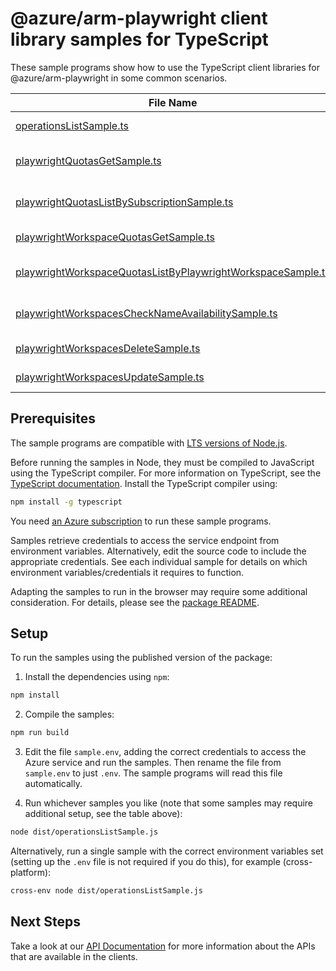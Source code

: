 # @azure/arm-playwright client library samples for TypeScript

These sample programs show how to use the TypeScript client libraries for @azure/arm-playwright in some common scenarios.

| **File Name**                                                                                                           | **Description**                                                                                                                                 |
| ----------------------------------------------------------------------------------------------------------------------- | ----------------------------------------------------------------------------------------------------------------------------------------------- |
| [operationsListSample.ts][operationslistsample]                                                                         | list the operations for the provider x-ms-original-file: 2025-09-01/Operations_List.json                                                        |
| [playwrightQuotasGetSample.ts][playwrightquotasgetsample]                                                               | gets a subscription-level location-based Playwright quota resource by name. x-ms-original-file: 2025-09-01/PlaywrightQuotas_Get.json            |
| [playwrightQuotasListBySubscriptionSample.ts][playwrightquotaslistbysubscriptionsample]                                 | lists Playwright quota resources for a given subscription ID. x-ms-original-file: 2025-09-01/PlaywrightQuotas_ListBySubscription.json           |
| [playwrightWorkspaceQuotasGetSample.ts][playwrightworkspacequotasgetsample]                                             | gets a Playwright workspace quota resource by name. x-ms-original-file: 2025-09-01/PlaywrightWorkspaceQuotas_Get.json                           |
| [playwrightWorkspaceQuotasListByPlaywrightWorkspaceSample.ts][playwrightworkspacequotaslistbyplaywrightworkspacesample] | lists quota resources for a given Playwright workspace. x-ms-original-file: 2025-09-01/PlaywrightWorkspaceQuotas_ListByPlaywrightWorkspace.json |
| [playwrightWorkspacesCheckNameAvailabilitySample.ts][playwrightworkspaceschecknameavailabilitysample]                   | checks if a Playwright workspace name is available globally. x-ms-original-file: 2025-09-01/PlaywrightWorkspaces_CheckNameAvailability.json     |
| [playwrightWorkspacesDeleteSample.ts][playwrightworkspacesdeletesample]                                                 | deletes a Playwright workspace resource asynchronously. x-ms-original-file: 2025-09-01/PlaywrightWorkspaces_Delete.json                         |
| [playwrightWorkspacesUpdateSample.ts][playwrightworkspacesupdatesample]                                                 | updates a Playwright workspace resource synchronously. x-ms-original-file: 2025-09-01/PlaywrightWorkspaces_Update.json                          |

## Prerequisites

The sample programs are compatible with [LTS versions of Node.js](https://github.com/nodejs/release#release-schedule).

Before running the samples in Node, they must be compiled to JavaScript using the TypeScript compiler. For more information on TypeScript, see the [TypeScript documentation][typescript]. Install the TypeScript compiler using:

```bash
npm install -g typescript
```

You need [an Azure subscription][freesub] to run these sample programs.

Samples retrieve credentials to access the service endpoint from environment variables. Alternatively, edit the source code to include the appropriate credentials. See each individual sample for details on which environment variables/credentials it requires to function.

Adapting the samples to run in the browser may require some additional consideration. For details, please see the [package README][package].

## Setup

To run the samples using the published version of the package:

1. Install the dependencies using `npm`:

```bash
npm install
```

2. Compile the samples:

```bash
npm run build
```

3. Edit the file `sample.env`, adding the correct credentials to access the Azure service and run the samples. Then rename the file from `sample.env` to just `.env`. The sample programs will read this file automatically.

4. Run whichever samples you like (note that some samples may require additional setup, see the table above):

```bash
node dist/operationsListSample.js
```

Alternatively, run a single sample with the correct environment variables set (setting up the `.env` file is not required if you do this), for example (cross-platform):

```bash
cross-env node dist/operationsListSample.js
```

## Next Steps

Take a look at our [API Documentation][apiref] for more information about the APIs that are available in the clients.

[operationslistsample]: https://github.com/Azure/azure-sdk-for-js/blob/main/sdk/playwright/arm-playwright/samples/v1/typescript/src/operationsListSample.ts
[playwrightquotasgetsample]: https://github.com/Azure/azure-sdk-for-js/blob/main/sdk/playwright/arm-playwright/samples/v1/typescript/src/playwrightQuotasGetSample.ts
[playwrightquotaslistbysubscriptionsample]: https://github.com/Azure/azure-sdk-for-js/blob/main/sdk/playwright/arm-playwright/samples/v1/typescript/src/playwrightQuotasListBySubscriptionSample.ts
[playwrightworkspacequotasgetsample]: https://github.com/Azure/azure-sdk-for-js/blob/main/sdk/playwright/arm-playwright/samples/v1/typescript/src/playwrightWorkspaceQuotasGetSample.ts
[playwrightworkspacequotaslistbyplaywrightworkspacesample]: https://github.com/Azure/azure-sdk-for-js/blob/main/sdk/playwright/arm-playwright/samples/v1/typescript/src/playwrightWorkspaceQuotasListByPlaywrightWorkspaceSample.ts
[playwrightworkspaceschecknameavailabilitysample]: https://github.com/Azure/azure-sdk-for-js/blob/main/sdk/playwright/arm-playwright/samples/v1/typescript/src/playwrightWorkspacesCheckNameAvailabilitySample.ts
[playwrightworkspacesdeletesample]: https://github.com/Azure/azure-sdk-for-js/blob/main/sdk/playwright/arm-playwright/samples/v1/typescript/src/playwrightWorkspacesDeleteSample.ts
[playwrightworkspacesupdatesample]: https://github.com/Azure/azure-sdk-for-js/blob/main/sdk/playwright/arm-playwright/samples/v1/typescript/src/playwrightWorkspacesUpdateSample.ts
[apiref]: https://learn.microsoft.com/javascript/api/@azure/arm-playwright?view=azure-node-preview
[freesub]: https://azure.microsoft.com/free/
[package]: https://github.com/Azure/azure-sdk-for-js/tree/main/sdk/playwright/arm-playwright/README.md
[typescript]: https://www.typescriptlang.org/docs/home.html
